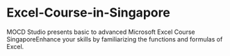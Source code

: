 # Excel-Course-in-Singapore
MOCD Studio presents basic to advanced Microsoft Excel Course SingaporeEnhance your skills by familiarizing the functions and formulas of Excel.
